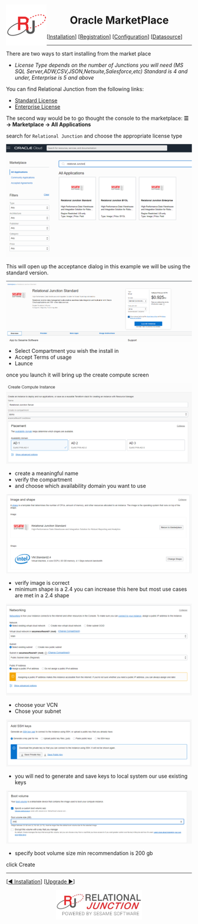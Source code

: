  <a href="http://www.sesamesoftware.com"><img align=left src="../images/RJOrbit110x110.png"></img></a> <h1 align="center"> Oracle MarketPlace </h1>

[[Installation](installguide.md)] [[Registration](RegistrationGuide.md)] [[Configuration](configurationGuide.md)] [[Datasource](DatasourceGuide.md)]

---

There are two ways to start installing from the market place

* *License Type depends on the number of Junctions you will need (MS SQL Server,ADW,CSV,JSON,Netsuite,Salesforce,etc) Standard is 4 and under, Enterprise is 5 and above*

You can find Relational Junction from the following links:

* [Standard License](https://cloudmarketplace.oracle.com/marketplace/en_US/listing/63628618)
* [Enterprise License](https://cloudmarketplace.oracle.com/marketplace/en_US/listing/84537680)

The second way would be to go thought the console to the marketplace:
**&#9776; &rarr; Marketplace &rarr; All Applications**

search for `Relational Junction` and choose the appropriate license type

![License type](../images/marketplace.png)

This will open up the acceptance dialog in this example we will be using the standard version. 

![Standard license](../images/marketplaceStandard.png)

* Select Compartment you wish the install in
* Accept Terms of usage
* Launce

once you launch it will bring up the create compute screen

![Instal name](../images/marketplaceinstallname.png)

* create a meaningful name
* verify the compartment
* and choose which availability domain you want to use

![shape](../images/marketplaceimageandshape.png)

* verify image is correct
* minimum shape is a 2.4 you can increase this here but most use cases are met in a 2.4 shape

![networking](../images/marketplaceNetworking.png)

* choose your VCN
* Chose your subnet

![ssh](../images/marketplacessh.png)

* you will ned to generate and save keys to local system our use existing keys

![boot volume](../images/marketplaceBootvolumn.png)

* specify boot volume size min recommendation is 200 gb

click Create

---

[[&#9664; Installation](installguide.md)] [[Upgrade &#9654;](upgrade.md)]

<p align="center" >  <a href="http://www.sesamesoftware.com"><img align=center src="../images/poweredBy.png" height="80px"></img></a> </p>
